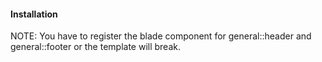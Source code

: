 #### Installation

NOTE: You have to register the blade component for 
general::header and general::footer or the template will break.
